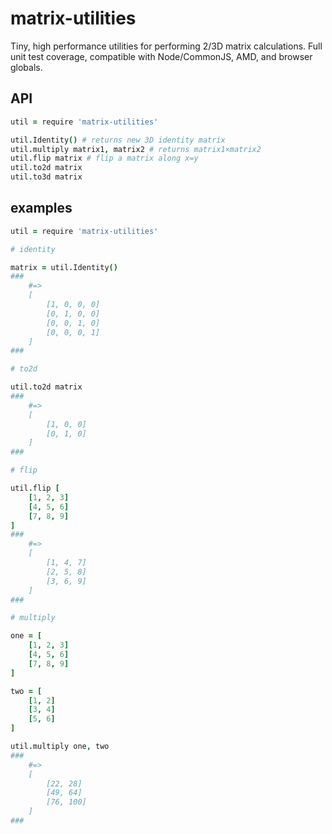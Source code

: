 # matrix-utilities

Tiny, high performance utilities for performing 2/3D matrix calculations. Full unit test coverage, compatible with Node/CommonJS, AMD, and browser globals.

## API

```coffee
util = require 'matrix-utilities'

util.Identity() # returns new 3D identity matrix
util.multiply matrix1, matrix2 # returns matrix1×matrix2
util.flip matrix # flip a matrix along x=y
util.to2d matrix
util.to3d matrix
```

## examples

```coffee
util = require 'matrix-utilities'

# identity

matrix = util.Identity()
###
	#=>
	[
		[1, 0, 0, 0]
		[0, 1, 0, 0]
		[0, 0, 1, 0]
		[0, 0, 0, 1]
	]
###

# to2d

util.to2d matrix
###
	#=>
	[
		[1, 0, 0]
		[0, 1, 0]
	]
###

# flip

util.flip [
	[1, 2, 3]
	[4, 5, 6]
	[7, 8, 9]
]
###
	#=>
	[
		[1, 4, 7]
		[2, 5, 8]
		[3, 6, 9]
	]
###

# multiply

one = [
	[1, 2, 3]
	[4, 5, 6]
	[7, 8, 9]
]

two = [
	[1, 2]
	[3, 4]
	[5, 6]
]

util.multiply one, two
###
	#=>
	[
		[22, 28]
		[49, 64]
		[76, 100]
	]
###
```